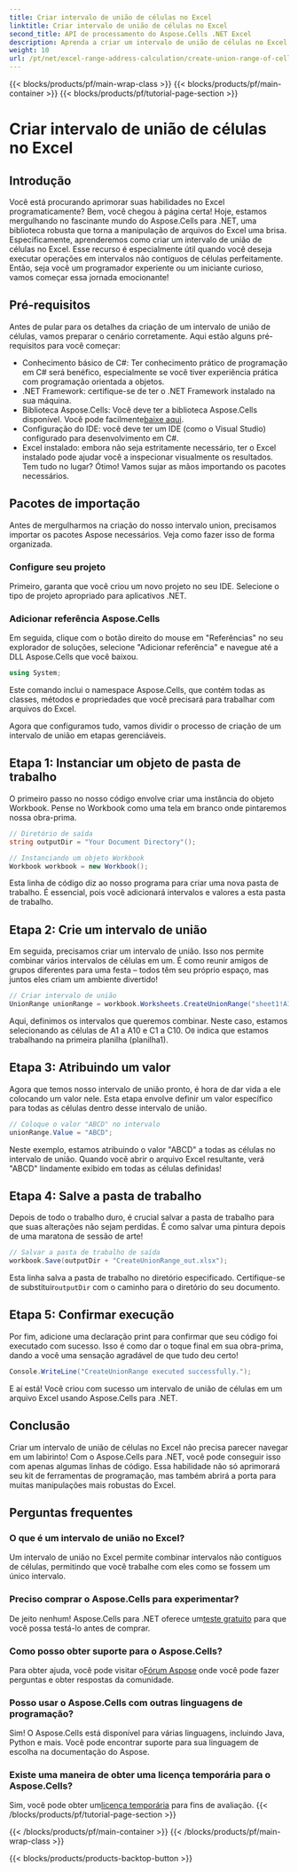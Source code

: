 ```yaml
---
title: Criar intervalo de união de células no Excel
linktitle: Criar intervalo de união de células no Excel
second_title: API de processamento do Aspose.Cells .NET Excel
description: Aprenda a criar um intervalo de união de células no Excel usando Aspose.Cells para .NET em etapas fáceis. Melhore suas habilidades em Excel programaticamente.
weight: 10
url: /pt/net/excel-range-address-calculation/create-union-range-of-cells-in-excel/
---
```


{{< blocks/products/pf/main-wrap-class >}}
{{< blocks/products/pf/main-container >}}
{{< blocks/products/pf/tutorial-page-section >}}

# Criar intervalo de união de células no Excel

## Introdução
Você está procurando aprimorar suas habilidades no Excel programaticamente? Bem, você chegou à página certa! Hoje, estamos mergulhando no fascinante mundo do Aspose.Cells para .NET, uma biblioteca robusta que torna a manipulação de arquivos do Excel uma brisa. Especificamente, aprenderemos como criar um intervalo de união de células no Excel. Esse recurso é especialmente útil quando você deseja executar operações em intervalos não contíguos de células perfeitamente. Então, seja você um programador experiente ou um iniciante curioso, vamos começar essa jornada emocionante!
## Pré-requisitos
Antes de pular para os detalhes da criação de um intervalo de união de células, vamos preparar o cenário corretamente. Aqui estão alguns pré-requisitos para você começar:
- Conhecimento básico de C#: Ter conhecimento prático de programação em C# será benéfico, especialmente se você tiver experiência prática com programação orientada a objetos.
- .NET Framework: certifique-se de ter o .NET Framework instalado na sua máquina.
-  Biblioteca Aspose.Cells: Você deve ter a biblioteca Aspose.Cells disponível. Você pode facilmente[baixe aqui](https://releases.aspose.com/cells/net/).
- Configuração do IDE: você deve ter um IDE (como o Visual Studio) configurado para desenvolvimento em C#.
- Excel instalado: embora não seja estritamente necessário, ter o Excel instalado pode ajudar você a inspecionar visualmente os resultados.
Tem tudo no lugar? Ótimo! Vamos sujar as mãos importando os pacotes necessários.
## Pacotes de importação
Antes de mergulharmos na criação do nosso intervalo union, precisamos importar os pacotes Aspose necessários. Veja como fazer isso de forma organizada.
### Configure seu projeto
Primeiro, garanta que você criou um novo projeto no seu IDE. Selecione o tipo de projeto apropriado para aplicativos .NET.
### Adicionar referência Aspose.Cells
Em seguida, clique com o botão direito do mouse em "Referências" no seu explorador de soluções, selecione "Adicionar referência" e navegue até a DLL Aspose.Cells que você baixou. 
```csharp
using System;
```
Este comando inclui o namespace Aspose.Cells, que contém todas as classes, métodos e propriedades que você precisará para trabalhar com arquivos do Excel.

Agora que configuramos tudo, vamos dividir o processo de criação de um intervalo de união em etapas gerenciáveis.
## Etapa 1: Instanciar um objeto de pasta de trabalho
O primeiro passo no nosso código envolve criar uma instância do objeto Workbook. Pense no Workbook como uma tela em branco onde pintaremos nossa obra-prima.
```csharp
// Diretório de saída
string outputDir = "Your Document Directory"();

// Instanciando um objeto Workbook
Workbook workbook = new Workbook();
```
Esta linha de código diz ao nosso programa para criar uma nova pasta de trabalho. É essencial, pois você adicionará intervalos e valores a esta pasta de trabalho.
## Etapa 2: Crie um intervalo de união
Em seguida, precisamos criar um intervalo de união. Isso nos permite combinar vários intervalos de células em um. É como reunir amigos de grupos diferentes para uma festa – todos têm seu próprio espaço, mas juntos eles criam um ambiente divertido!
```csharp
// Criar intervalo de união
UnionRange unionRange = workbook.Worksheets.CreateUnionRange("sheet1!A1:A10,sheet1!C1:C10", 0);
```
 Aqui, definimos os intervalos que queremos combinar. Neste caso, estamos selecionando as células de A1 a A10 e C1 a C10. O`0` indica que estamos trabalhando na primeira planilha (planilha1).
## Etapa 3: Atribuindo um valor
Agora que temos nosso intervalo de união pronto, é hora de dar vida a ele colocando um valor nele. Esta etapa envolve definir um valor específico para todas as células dentro desse intervalo de união.
```csharp
// Coloque o valor "ABCD" no intervalo
unionRange.Value = "ABCD";
```
Neste exemplo, estamos atribuindo o valor "ABCD" a todas as células no intervalo de união. Quando você abrir o arquivo Excel resultante, verá "ABCD" lindamente exibido em todas as células definidas!
## Etapa 4: Salve a pasta de trabalho
Depois de todo o trabalho duro, é crucial salvar a pasta de trabalho para que suas alterações não sejam perdidas. É como salvar uma pintura depois de uma maratona de sessão de arte!
```csharp
// Salvar a pasta de trabalho de saída
workbook.Save(outputDir + "CreateUnionRange_out.xlsx");
```
 Esta linha salva a pasta de trabalho no diretório especificado. Certifique-se de substituir`outputDir` com o caminho para o diretório do seu documento. 
## Etapa 5: Confirmar execução
Por fim, adicione uma declaração print para confirmar que seu código foi executado com sucesso. Isso é como dar o toque final em sua obra-prima, dando a você uma sensação agradável de que tudo deu certo!
```csharp
Console.WriteLine("CreateUnionRange executed successfully.");
```
E aí está! Você criou com sucesso um intervalo de união de células em um arquivo Excel usando Aspose.Cells para .NET.
## Conclusão
Criar um intervalo de união de células no Excel não precisa parecer navegar em um labirinto! Com o Aspose.Cells para .NET, você pode conseguir isso com apenas algumas linhas de código. Essa habilidade não só aprimorará seu kit de ferramentas de programação, mas também abrirá a porta para muitas manipulações mais robustas do Excel. 

## Perguntas frequentes
### O que é um intervalo de união no Excel?
Um intervalo de união no Excel permite combinar intervalos não contíguos de células, permitindo que você trabalhe com eles como se fossem um único intervalo.
### Preciso comprar o Aspose.Cells para experimentar?
 De jeito nenhum! Aspose.Cells para .NET oferece um[teste gratuito](https://releases.aspose.com/) para que você possa testá-lo antes de comprar.
### Como posso obter suporte para o Aspose.Cells?
 Para obter ajuda, você pode visitar o[Fórum Aspose](https://forum.aspose.com/c/cells/9) onde você pode fazer perguntas e obter respostas da comunidade.
### Posso usar o Aspose.Cells com outras linguagens de programação?
Sim! O Aspose.Cells está disponível para várias linguagens, incluindo Java, Python e mais. Você pode encontrar suporte para sua linguagem de escolha na documentação do Aspose.
### Existe uma maneira de obter uma licença temporária para o Aspose.Cells?
 Sim, você pode obter um[licença temporária](https://purchase.aspose.com/temporary-license/) para fins de avaliação.
{{< /blocks/products/pf/tutorial-page-section >}}

{{< /blocks/products/pf/main-container >}}
{{< /blocks/products/pf/main-wrap-class >}}

{{< blocks/products/products-backtop-button >}}
